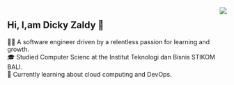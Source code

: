 <img align="right" src="https://visitor-badge.laobi.icu/badge?page_id=jwenjian.visitor-badge" />


## Hi, I,am Dicky Zaldy 👋

👨‍💻 A software engineer driven by a relentless passion for learning and growth.</br>
🎓 Studied Computer Scienc at the Institut Teknologi dan Bisnis STIKOM BALI.</br>
💭 Currently learning about cloud computing and DevOps.</br>
